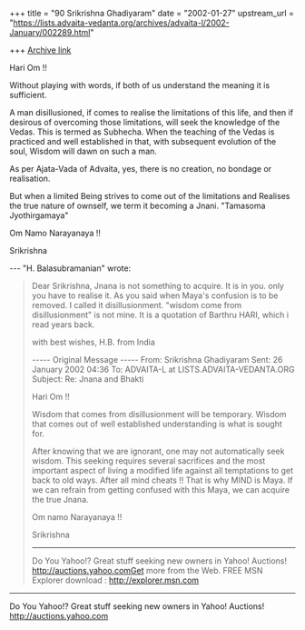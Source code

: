 +++
title = "90 Srikrishna Ghadiyaram"
date = "2002-01-27"
upstream_url = "https://lists.advaita-vedanta.org/archives/advaita-l/2002-January/002289.html"

+++
[Archive link](https://lists.advaita-vedanta.org/archives/advaita-l/2002-January/002289.html)

Hari Om !!

Without playing with words, if both of us understand
the meaning it is sufficient.

A man disillusioned, if comes to realise the
limitations of this life, and then if desirous of
overcoming those limitations, will seek the knowledge
of the Vedas. This is termed as Subhecha. When the
teaching of the Vedas is practiced and well
established in that, with subsequent evolution of the
soul, Wisdom will dawn on such a man.

As per Ajata-Vada of Advaita, yes, there is no
creation, no bondage or realisation.

But when a limited Being strives to come out of the
limitations and Realises the true nature of ownself,
we term it becoming a Jnani. "Tamasoma Jyothirgamaya"

Om Namo Narayanaya !!

Srikrishna


--- "H. Balasubramanian" <balah1 at HOTMAIL.COM> wrote:
> Dear Srikrishna,
> Jnana is not something to acquire. It is in you.
> only you have to realise it.  As you said when
> Maya's confusion is to be removed.  I called it
> disillusionment.  "wisdom come from disillusionment"
> is not mine.  It is a quotation of Barthru HARI,
> which i read years back.
>
> with best wishes,
> H.B.
> from India
>
>
>
> ----- Original Message -----
> From: Srikrishna Ghadiyaram
> Sent: 26 January 2002 04:36
> To: ADVAITA-L at LISTS.ADVAITA-VEDANTA.ORG
> Subject: Re: Jnana and Bhakti
>
> Hari Om !!
>
> Wisdom that comes from disillusionment will be
> temporary. Wisdom that comes out of well established
> understanding is what is sought for.
>
> After knowing that we are ignorant, one may not
> automatically seek wisdom. This seeking requires
> several sacrifices and the most important aspect of
> living a modified life against all temptations to
> get
> back to old ways. After all mind cheats !! That is
> why
> MIND  is Maya. If we can refrain from getting
> confused
> with this Maya, we can acquire the true Jnana.
>
> Om namo Narayanaya !!
>
> Srikrishna
>
> __________________________________________________
> Do You Yahoo!?
> Great stuff seeking new owners in Yahoo! Auctions!
> http://auctions.yahoo.comGet more from the Web.
> FREE MSN Explorer download : http://explorer.msn.com
>


__________________________________________________
Do You Yahoo!?
Great stuff seeking new owners in Yahoo! Auctions!
http://auctions.yahoo.com

